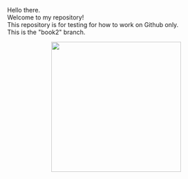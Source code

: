 
Hello there. <br />
Welcome to my repository! <br /> 
This repository is for testing for how to work on Github only. <br />
This is the "book2" branch. <br />

<p align="center">
  <img width="300" height="300" src="https://github.com/FuengfusinNinnart/test/blob/master/book.jpg">
</p>

